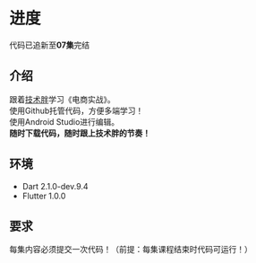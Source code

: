 # 进度
代码已追新至**07集**完结  

## 介绍
跟着[技术胖](https://jspang.com/)学习《电商实战》。  
使用Github托管代码，方便多端学习！  
使用Android Studio进行编辑。  
**随时下载代码，随时跟上技术胖的节奏！**  

## 环境
- Dart 2.1.0-dev.9.4  
- Flutter 1.0.0  

## 要求
每集内容必须提交一次代码！（前提：每集课程结束时代码可运行！）  

